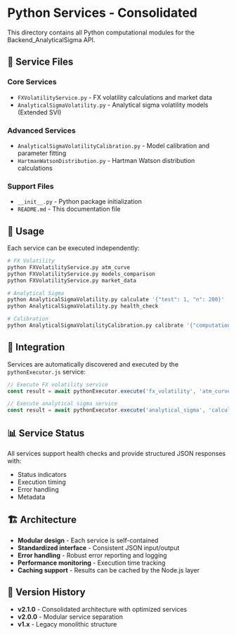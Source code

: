 # Python Services - Consolidated

This directory contains all Python computational modules for the Backend_AnalyticalSigma API.

## 📁 Service Files

### Core Services
- `FXVolatilityService.py` - FX volatility calculations and market data
- `AnalyticalSigmaVolatility.py` - Analytical sigma volatility models (Extended SVI)

### Advanced Services
- `AnalyticalSigmaVolatilityCalibration.py` - Model calibration and parameter fitting
- `HartmanWatsonDistribution.py` - Hartman Watson distribution calculations

### Support Files
- `__init__.py` - Python package initialization
- `README.md` - This documentation file

## 🚀 Usage

Each service can be executed independently:

```bash
# FX Volatility
python FXVolatilityService.py atm_curve
python FXVolatilityService.py models_comparison
python FXVolatilityService.py market_data

# Analytical Sigma
python AnalyticalSigmaVolatility.py calculate '{"test": 1, "n": 200}'
python AnalyticalSigmaVolatility.py health_check

# Calibration
python AnalyticalSigmaVolatilityCalibration.py calibrate '{"computationType": "volatility_asv"}'
```

## 🔧 Integration

Services are automatically discovered and executed by the `pythonExecutor.js` service:

```javascript
// Execute FX volatility service
const result = await pythonExecutor.execute('fx_volatility', 'atm_curve');

// Execute analytical sigma service  
const result = await pythonExecutor.execute('analytical_sigma', 'calculate', {test: 1});
```

## 📊 Service Status

All services support health checks and provide structured JSON responses with:
- Status indicators
- Execution timing
- Error handling
- Metadata

## 🏗️ Architecture

- **Modular design** - Each service is self-contained
- **Standardized interface** - Consistent JSON input/output
- **Error handling** - Robust error reporting and logging
- **Performance monitoring** - Execution time tracking
- **Caching support** - Results can be cached by the Node.js layer

## 🔄 Version History

- **v2.1.0** - Consolidated architecture with optimized services
- **v2.0.0** - Modular service separation
- **v1.x** - Legacy monolithic structure
